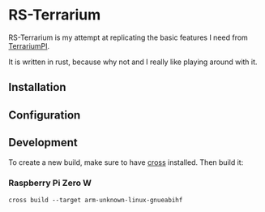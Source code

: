 # RS-Terrarium

RS-Terrarium is my attempt at replicating the basic features I need from
[TerrariumPI](https://github.com/theyosh/TerrariumPI).

It is written in rust, because why not and I really like playing around with it.

## Installation

## Configuration

## Development

To create a new build, make sure to have [cross](https://github.com/cross-rs/cross) installed. Then build it:

### Raspberry Pi Zero W

```
cross build --target arm-unknown-linux-gnueabihf
```
